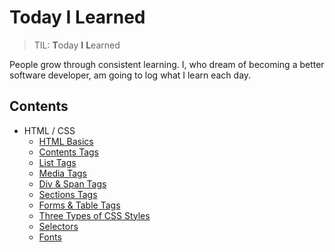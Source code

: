 # Today I Learned

> TIL: **T**oday **I** **L**earned

People grow through consistent learning. I, who dream of becoming a better software developer, am going to log what I learn each day.

## Contents

- HTML / CSS
  - [HTML Basics](./html-css/html-basics.md)
  - [Contents Tags](./html-css/contents-tags.md)
  - [List Tags](./html-css/list-tags.md)
  - [Media Tags](./html-css/media-tags.md)
  - [Div & Span Tags](./html-css/div-span-tags.md)
  - [Sections Tags](./html-css/sections-tags.md)
  - [Forms & Table Tags](./html-css/forms-table-tags.md)
  - [Three Types of CSS Styles](./html-css/three-types-css.md)
  - [Selectors](./html-css/selectors.md)
  - [Fonts](./html-css/font.md)

